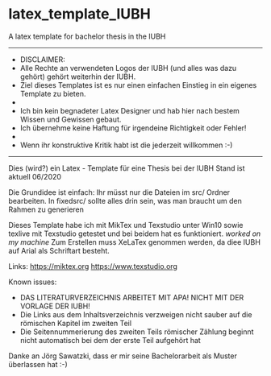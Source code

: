 # latex_template_IUBH
A latex template for bachelor thesis in the IUBH

**********************************************************************************************************
* DISCLAIMER:
* Alle Rechte an verwendeten Logos der IUBH (und alles was dazu gehört) gehört weiterhin der IUBH.
* Ziel dieses Templates ist es nur einen einfachen Einstieg in ein eigenes Template zu bieten.
* 
* Ich bin kein begnadeter Latex Designer und hab hier nach bestem Wissen und Gewissen gebaut.
* Ich übernehme keine Haftung für irgendeine Richtigkeit oder Fehler!
* 
* Wenn ihr konstruktive Kritik habt ist die jederzeit willkommen :-)
**********************************************************************************************************

Dies (wird?) ein Latex - Template für eine Thesis bei der IUBH
Stand ist aktuell 06/2020

Die Grundidee ist einfach:
Ihr müsst nur die Dateien im src/ Ordner bearbeiten.
In fixedsrc/ sollte alles drin sein, was man braucht um den Rahmen zu generieren

Dieses Template habe ich mit MikTex und Texstudio unter Win10 sowie texlive mit Texstudio getestet und bei beidem hat es funktioniert.
*worked on my machine*
Zum Erstellen muss XeLaTex genommen werden, da diee IUBH auf Arial als Schriftart besteht.

Links:
https://miktex.org
https://www.texstudio.org

Known issues:
* DAS LITERATURVERZEICHNIS ARBEITET MIT APA! NICHT MIT DER VORLAGE DER IUBH!
* Die Links aus dem Inhaltsverzeichnis verzweigen nicht sauber auf die römischen Kapitel im zweiten Teil
* Die Seitennummerierung des zweiten Teils römischer Zählung beginnt nicht automatisch bei dem der erste Teil aufgehört hat



Danke an Jörg Sawatzki, dass er mir seine Bachelorarbeit als Muster überlassen hat :-)
